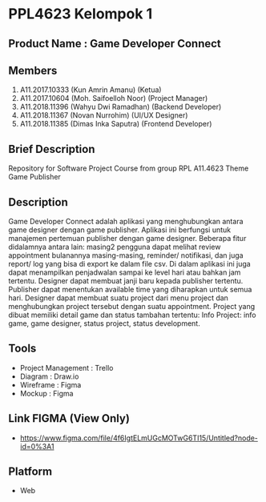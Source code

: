 # PPL4623 Kelompok 1

## Product Name : Game Developer Connect

## Members

1. A11.2017.10333 (Kun Amrin Amanu) (Ketua)
2. A11.2017.10604 (Moh. Saifoelloh Noor) (Project Manager)
3. A11.2018.11396 (Wahyu Dwi Ramadhan) (Backend Developer)
4. A11.2018.11367 (Novan Nurrohim) (UI/UX Designer)
5. A11.2018.11385 (Dimas Inka Saputra) (Frontend Developer)

## Brief Description

Repository for Software Project Course from group RPL A11.4623 Theme Game Publisher

## Description

Game Developer Connect adalah aplikasi yang menghubungkan antara game designer dengan game publisher. Aplikasi ini berfungsi untuk manajemen pertemuan publisher dengan game designer. Beberapa fitur didalamnya antara lain: masing2 pengguna dapat melihat review appointment bulanannya masing-masing, reminder/ notifikasi, dan juga report/ log yang bisa di export ke dalam file csv. Di dalam aplikasi ini juga dapat menampilkan penjadwalan sampai ke level hari atau bahkan jam tertentu. Designer dapat membuat janji baru kepada publisher tertentu. Publisher dapat menentukan available time yang diharapkan untuk semua hari. Designer dapat membuat suatu project dari menu project dan menghubungkan project tersebut dengan suatu appointment. Project yang dibuat memiliki detail game dan status tambahan tertentu: Info Project: info game, game designer, status project, status development. 

## Tools
- Project Management : Trello
- Diagram : Draw.io
- Wireframe : Figma
- Mockup : Figma

## Link FIGMA (View Only)
- https://www.figma.com/file/4f6IgtELmUGcMOTwG6TI15/Untitled?node-id=0%3A1

## Platform 
- Web
